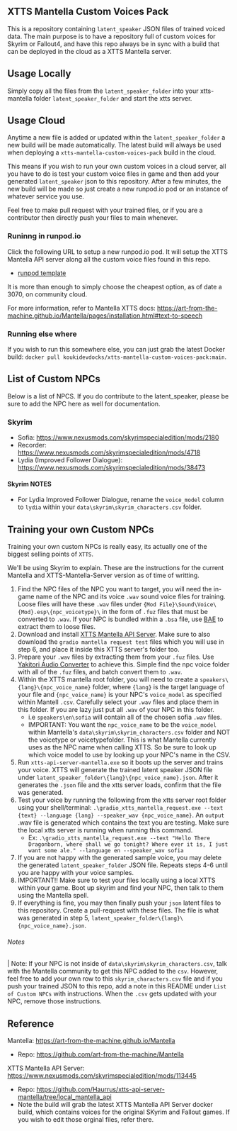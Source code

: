 ## XTTS Mantella Custom Voices Pack

This is a repository containing `latent_speaker` JSON files of trained voiced data. The main purpose is to have a repository full of custom voices for Skyrim or Fallout4, and have this repo always be in sync with a build that can be deployed in the cloud as a XTTS Mantella server.

## Usage Locally

Simply copy all the files from the `latent_speaker_folder` into your xtts-mantella folder `latent_speaker_folder` and start the xtts server.

## Usage Cloud

Anytime a new file is added or updated within the `latent_speaker_folder` a new build will be made automatically. The latest build will always be used when deploying a `xtts-mantella-custom-voices-pack` build in the cloud. 

This means if you wish to run your own custom voices in a cloud server, all you have to do is test your custom voice files in game and then add your generated `latent_speaker` json to this repository. After a few minutes, the new build will be made so just create a new runpod.io pod or an instance of whatever service you use.

Feel free to make pull request with your trained files, or if you are a contributor then directly push your files to main whenever.

### Runinng in runpod.io

Click the following URL to setup a new runpod.io pod. It will setup the XTTS Mantella API server along all the custom voice files found in this repo.

- [runpod template](https://runpod.io/console/deploy?template=kv0kqgd8oi&ref=u2snoorq)

It is more than enough to simply choose the cheapest option, as of date a 3070, on community cloud.

For more information, refer to Mantella XTTS docs: https://art-from-the-machine.github.io/Mantella/pages/installation.html#text-to-speech

### Running else where 

If you wish to run this somewhere else, you can just grab the latest Docker build: `docker pull koukidevdocks/xtts-mantella-custom-voices-pack:main`.

## List of Custom NPCs

Below is a list of NPCS. If you do contribute to the latent_speaker, please be sure to add the NPC here as well for documentation.

### Skyrim

- Sofia: https://www.nexusmods.com/skyrimspecialedition/mods/2180
- Recorder: https://www.nexusmods.com/skyrimspecialedition/mods/4718
- Lydia (Improved Follower Dialogue): https://www.nexusmods.com/skyrimspecialedition/mods/38473

#### Skyrim NOTES
- For Lydia Improved Follower Dialogue, rename the `voice_model` column to `lydia` within your `data\skyrim\skyrim_characters.csv` folder. 

## Training your own Custom NPCs

Training your own custom NPCs is really easy, its actually one of the biggest selling points of `XTTS`. 

We'll be using Skyrim to explain. These are the instructions for the current Mantella and XTTS-Mantella-Server version as of time of writting. 

1. Find the NPC files of the NPC you want to target, you will need the in-game name of the NPC and its voice `.wav` sound voice files for training. Loose files will have these `.wav` files under `{Mod File}\Sound\Voice\{Mod}.esp\{npc_voicetype}\` in the form of `.fuz` files that must be converted to `.wav`. If your NPC is bundled within a `.bsa` file, use [BAE](https://www.nexusmods.com/skyrimspecialedition/mods/974/) to extract them to loose files.
2. Download and install [XTTS Mantella API Server](https://www.nexusmods.com/skyrimspecialedition/mods/113445). Make sure to also download the `gradio mantella request test` files which you will use in step 6, and place it inside this XTTS server's folder too.
3. Prepare your `.wav` files by extracting them from your `.fuz` files. Use [Yakitori Audio Converter](https://www.nexusmods.com/skyrimspecialedition/mods/17765) to achieve this. Simple find the npc voice folder with all of the `.fuz` files, and batch convert them to `.wav`.
4. Within the XTTS mantella root folder, you will need to create a `speakers\{lang}\{npc_voice_name}` folder, where `{lang}` is the target language of your file and `{npc_voice_name}` is your NPC's `voice_model` as specified within Mantell `.csv`. Carefully select your `.wav` files and place them in this folder. If you are lazy just put all `.wav` of your NPC in this folder.
   - i.e `speakers\en\sofia` will contain all of the chosen sofia `.wav` files. 
   - IMPORTANT: You want the `npc_voice_name` to be the `voice_model` within Mantella's `data\skyrim\skyrim_characters.csv` folder and NOT the voicetype or voicetypefolder. This is what Mantella currently uses as the NPC name when calling XTTS. So be sure to look up which voice model to use by looking up your NPC's name in the CSV. 
5. Run `xtts-api-server-mantella.exe` so it boots up the server and trains your voice. XTTS will generate the trained latent speaker JSON file under `latent_speaker_folder\{lang}\{npc_voice_name}.json`. After it generates the `.json` file and the xtts server loads, confirm that the file was generated.
6. Test your voice by running the following from the xtts server root folder using your shell/terminal: `.\gradio_xtts_mantella_request.exe --text {text} --language {lang} --speaker_wav {npc_voice_name}`. An `output` .wav file is generated which contains the text you are testing. Make sure the local xtts server is running when running this command. 
   - Ex: `.\gradio_xtts_mantella_request.exe --text "Hello There Dragonborn, where shall we go tonight? Where ever it is, I just want some ale." --language en --speaker_wav sofia`
7. If you are not happy with the generated sample voice, you may delete the generated `latent_speaker_folder` JSON file. Repeats steps 4-6 until you are happy with your voice samples.
8. IMPORTANT!! Make sure to test your files locally using a local XTTS within your game. Boot up skyrim and find your NPC, then talk to them using the Mantella spell. 
9. If everything is fine, you may then finally push your `json` latent files to this repository. Create a pull-request with these files. The file is what was generated in step 5, `latent_speaker_folder\{lang}\{npc_voice_name}.json`.

###### Notes

| Note: If your NPC is not inside of `data\skyrim\skyrim_characters.csv`, talk with the Mantella community to get this NPC added to the `csv`. However, feel free to add your own row to this `skyrim_characters.csv` file and if you push your trained JSON to this repo, add a note in this README under `List of Custom NPCs` with instructions. When the `.csv` gets updated with your NPC, remove those instructions.

## Reference

Mantella: https://art-from-the-machine.github.io/Mantella
  - Repo: https://github.com/art-from-the-machine/Mantella
  
XTTS Mantella API Server: https://www.nexusmods.com/skyrimspecialedition/mods/113445
  - Repo: https://github.com/Haurrus/xtts-api-server-mantella/tree/local_mantella_api
  - Note the build will grab the latest XTTS Mantella API Server docker build, which contains voices for the original SKyrim and Fallout games. If you wish to edit those orginal files, refer there.